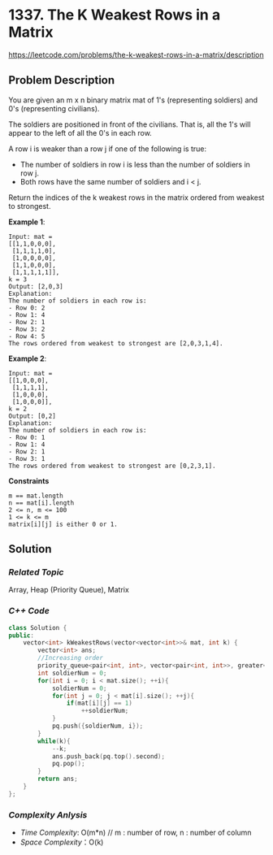 # 1337. The K Weakest Rows in a Matrix
https://leetcode.com/problems/the-k-weakest-rows-in-a-matrix/description

## Problem Description

You are given an m x n binary matrix mat of 1's (representing soldiers) and 0's (representing civilians).

The soldiers are positioned in front of the civilians. That is, all the 1's will appear to the left of all the 0's in each row.

A row i is weaker than a row j if one of the following is true:

  - The number of soldiers in row i is less than the number of soldiers in row j.
  - Both rows have the same number of soldiers and i < j.

Return the indices of the k weakest rows in the matrix ordered from weakest to strongest.



**Example 1**:
```
Input: mat = 
[[1,1,0,0,0],
 [1,1,1,1,0],
 [1,0,0,0,0],
 [1,1,0,0,0],
 [1,1,1,1,1]], 
k = 3
Output: [2,0,3]
Explanation: 
The number of soldiers in each row is: 
- Row 0: 2 
- Row 1: 4 
- Row 2: 1 
- Row 3: 2 
- Row 4: 5 
The rows ordered from weakest to strongest are [2,0,3,1,4].
```
**Example 2**:
```
Input: mat = 
[[1,0,0,0],
 [1,1,1,1],
 [1,0,0,0],
 [1,0,0,0]], 
k = 2
Output: [0,2]
Explanation: 
The number of soldiers in each row is: 
- Row 0: 1 
- Row 1: 4 
- Row 2: 1 
- Row 3: 1 
The rows ordered from weakest to strongest are [0,2,3,1].
```

**Constraints**
```
m == mat.length
n == mat[i].length
2 <= n, m <= 100
1 <= k <= m
matrix[i][j] is either 0 or 1.
```

## Solution

### _Related Topic_
   Array, Heap (Priority Queue), Matrix

### _C++ Code_
```cpp
class Solution {
public:
    vector<int> kWeakestRows(vector<vector<int>>& mat, int k) {
        vector<int> ans;
        //Increasing order
        priority_queue<pair<int, int>, vector<pair<int, int>>, greater<pair<int, int>>> pq;
        int soldierNum = 0;
        for(int i = 0; i < mat.size(); ++i){
            soldierNum = 0;
            for(int j = 0; j < mat[i].size(); ++j){
                if(mat[i][j] == 1)
                    ++soldierNum;
            }
            pq.push({soldierNum, i});
        }
        while(k){
            --k;
            ans.push_back(pq.top().second);
            pq.pop();
        }
        return ans;
    }
};
```

### _Complexity Anlysis_
- _Time Complexity_: O(m*n) // m : number of row, n : number of column
- _Space Complexity_：O(k)
